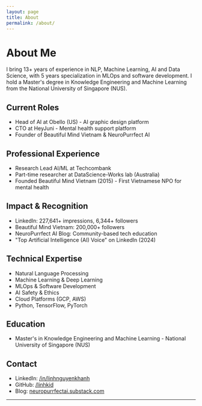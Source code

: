 ```yaml
---
layout: page
title: About
permalink: /about/
---
```


# About Me

I bring 13+ years of experience in NLP, Machine Learning, AI and Data Science, with 5 years specialization in MLOps and software development. I hold a Master's degree in Knowledge Engineering and Machine Learning from the National University of Singapore (NUS).

## Current Roles
- Head of AI at Obello (US) - AI graphic design platform
- CTO at HeyJuni - Mental health support platform
- Founder of Beautiful Mind Vietnam & NeuroPurrfect AI

## Professional Experience
- Research Lead AI/ML at Techcombank
- Part-time researcher at DataScience-Works lab (Australia)
- Founded Beautiful Mind Vietnam (2015) - First Vietnamese NPO for mental health

## Impact & Recognition
- LinkedIn: 227,641+ impressions, 6,344+ followers
- Beautiful Mind Vietnam: 200,000+ followers
- NeuroPurrfect AI Blog: Community-based tech education
- "Top Artificial Intelligence (AI) Voice" on LinkedIn (2024)

## Technical Expertise
- Natural Language Processing
- Machine Learning & Deep Learning
- MLOps & Software Development
- AI Safety & Ethics
- Cloud Platforms (GCP, AWS)
- Python, TensorFlow, PyTorch

## Education
- Master's in Knowledge Engineering and Machine Learning - National University of Singapore (NUS)

## Contact
- LinkedIn: [/in/linhnguyenkhanh](https://linkedin.com/in/linhnguyenkhanh)
- GitHub: [/linhkid](https://github.com/linhkid)
- Blog: [neuropurrfectai.substack.com](https://neuropurrfectai.substack.com)

-------------------
